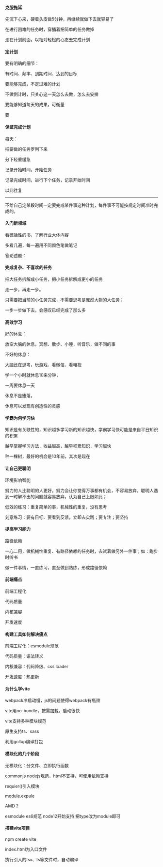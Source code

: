 #### 克服拖延

先沉下心来，硬着头皮做5分钟，再继续就做下去就容易了

在进行困难的任务时，穿插着把简单的任务做掉

走在计划前面，以相对轻松的心态去完成计划

#### 定计划

要有明确的细节：

有时间、频率、到期时间、达到的目标

要能够完成，不定过难的计划

不做倒计时，只关心这一天怎么去做，怎么去安排

要能够知道每天的成果，可衡量

要

#### 保证完成计划

每天：

把要做的任务罗列下来

分下轻重缓急

记录开始时间，开始任务

记录完成时间，进行下个任务，记录开始时间

以此往复

------------------------------------

不给自己定某段时间一定要完成某件事这种计划，每件事不可能按规定时间准时完成的。

#### 入门新领域

看概括性的书，了解行业大体内容

多看几遍，每一遍用不同颜色笔做笔记

答论述题：





#### 完成复杂、不喜欢的任务

把大任务拆解成小任务，把小任务拆解成更小的任务

走一步，再走一步。

只需要把当前的小任务完成，不需要思考是庞然大物的大任务；

一步一步做下去，会感叹已经完成了那么多

#### 高效学习

好的休息：

放空大脑的休息，冥想、散步、小睡，听音乐，做不同的事

不好的休息：

大脑还在思考，玩游戏、看微信、看电视

学一个小时就休息10来分钟，

一周要休息一天

休息不是堕落，

休息可以发现有创造性的灵感

#### 学霸为何学习快

知识是有关联性的，知识越多学习新的知识越快，学霸学习快可能是来自平日知识的积累

越早掌握学习方法，收益越高，越早积累知识，学习越快

种一棵树，最好的机会是10年前，其次是现在

#### 让自己更聪明

环境影响智能

努力的人比聪明的人更好，努力会让你觉得万事都有机会，不容易放弃。聪明人遇到一时解不出的问题就容易放弃，认为自己上限如此；

低效的练习：重复简单的事，机械性的重复，没有思考

刻意练习：要有目标、要看到反馈，立即去实践；要专注；要坚持

#### 提高学习能力

路径依赖

一心二用，做机械性重复、有路径依赖的任务时，去试着做另外一件事；如：跑步时听书

做一件事情，一直练习，直至做到熟练，形成路径依赖

#### 前端痛点

前端工程化

代码质量

内核兼容

开发速度

#### 构建工具如何解决痛点

前端工程化：esmodule规范

代码质量：语法转义

内核兼容：代码降级、css loader

开发速度：热更新

#### 为什么学vite

webpack冷启动慢，js的问题使得webpack有瓶颈

vite用no-bundle，按需加载，启动很快

vite支持多种模块规范

原生支持ts、sass

利用gollup编译打包

#### 模块化的几个阶段

无模块化：分文件、立即执行函数

commonjs nodejs规范，html不支持，可使用依赖支持

requier()引入模块

module.expule

AMD？

esmodule es6规范  node12开始支持 把type改为module即可



 #### 搭建vite项目

npm create vite

index.html为入口文件

执行引入的tsx、ts等文件时，自动编译

